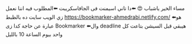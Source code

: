 مساء الخير ياشباب 😍
⬅️دا تاني اسيمنت فى الجافاسكريبت
⬅️المطلوب فيه اننا نعمل زي الويب سايت ده بالظبط
https://bookmarker-ahmedrabi.netlify.com/
⬅️هو عبارة عن حاجة كدا زى Bookmarker
⬅️وال deadline هيبقي قبل السيشن بتاعت كل واحد بيوم الساعة 10 بالليل